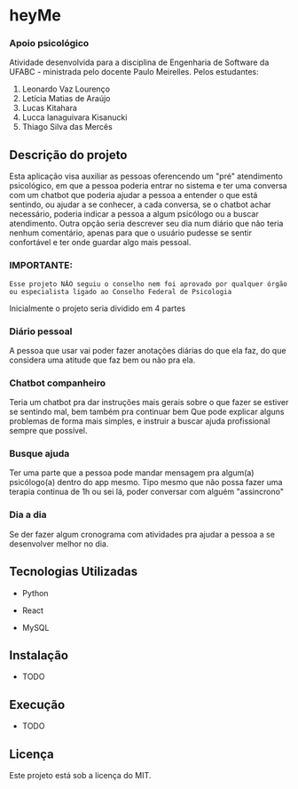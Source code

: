 # heyMe

### Apoio psicológico

Atividade desenvolvida para a disciplina de Engenharia de Software da UFABC - ministrada pelo docente Paulo Meirelles. Pelos estudantes:

1. Leonardo Vaz Lourenço
1. Letícia Matias de Araújo
1. Lucas Kitahara
1. Lucca Ianaguivara Kisanucki
1. Thiago Silva das Mercês


## Descrição do projeto

Esta aplicação visa auxiliar as pessoas oferencendo um "pré" atendimento psicológico, em que a pessoa poderia entrar no sistema e ter uma conversa com um chatbot que poderia ajudar a pessoa a entender o que está sentindo, ou ajudar a se conhecer, a cada conversa, se o chatbot achar necessário, poderia indicar a pessoa a algum psicólogo ou a buscar atendimento. Outra opção seria descrever seu dia num diário que não teria nenhum comentário, apenas para que o usuário pudesse se sentir confortável e ter onde guardar algo mais pessoal.

### IMPORTANTE:

    Esse projeto NÃO seguiu o conselho nem foi aprovado por qualquer órgão ou especialista ligado ao Conselho Federal de Psicologia

Inicialmente o projeto seria dividido em 4 partes

### Diário pessoal

A pessoa que usar vai poder fazer anotações diárias do que ela faz, do que considera uma atitude que faz bem ou não pra ela.

### Chatbot companheiro

Teria um chatbot pra dar instruções mais gerais sobre o que fazer se estiver se sentindo mal, bem também pra continuar bem
 Que pode explicar alguns problemas de forma mais simples, e instruir a buscar ajuda profissional sempre que possível.

### Busque ajuda 

Ter uma parte que a pessoa pode mandar mensagem pra algum(a) psicólogo(a) dentro do app mesmo. Tipo mesmo que não possa fazer uma terapia continua de 1h ou sei lá, poder conversar com alguém "assincrono"

### Dia a dia 

Se der fazer algum cronograma com atividades pra ajudar a pessoa a se desenvolver melhor no dia.


## Tecnologias Utilizadas

* Python

* React

* MySQL


## Instalação

* TODO

## Execução

* TODO

## Licença

Este projeto está sob a licença do MIT.
